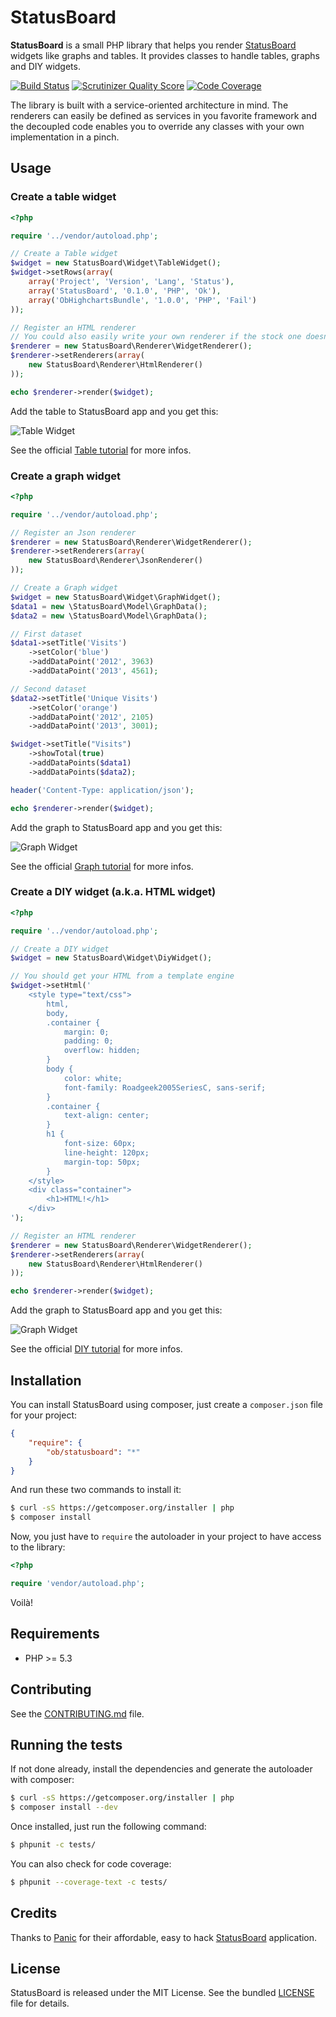 # StatusBoard

**StatusBoard** is a small PHP library that helps you render [StatusBoard](http://panic.com/statusboard/) widgets like
graphs and tables. It provides classes to handle tables, graphs and DIY widgets.

[![Build Status](https://travis-ci.org/marcaube/StatusBoard.png?branch=master)](https://travis-ci.org/marcaube/StatusBoard)
[![Scrutinizer Quality Score](https://scrutinizer-ci.com/g/marcaube/StatusBoard/badges/quality-score.png?s=a478bbd524d03e6909e5560a4b10e3775ce022ce)](https://scrutinizer-ci.com/g/marcaube/StatusBoard/)
[![Code Coverage](https://scrutinizer-ci.com/g/marcaube/StatusBoard/badges/coverage.png?s=3173a082911b93f967a732443565f71d91063f56)](https://scrutinizer-ci.com/g/marcaube/StatusBoard/)

The library is built with a service-oriented architecture in mind. The renderers can easily be defined as services in
you favorite framework and the decoupled code enables you to override any classes with your own implementation in a
pinch.


## Usage

### Create a table widget

```php
<?php

require '../vendor/autoload.php';

// Create a Table widget
$widget = new StatusBoard\Widget\TableWidget();
$widget->setRows(array(
    array('Project', 'Version', 'Lang', 'Status'),
    array('StatusBoard', '0.1.0', 'PHP', 'Ok'),
    array('ObHighchartsBundle', '1.0.0', 'PHP', 'Fail')
));

// Register an HTML renderer
// You could also easily write your own renderer if the stock one doesn't fit your needs
$renderer = new StatusBoard\Renderer\WidgetRenderer();
$renderer->setRenderers(array(
    new StatusBoard\Renderer\HtmlRenderer()
));

echo $renderer->render($widget);
```

Add the table to StatusBoard app and you get this:

![Table Widget](doc/table-01.jpg)

See the official [Table tutorial](http://www.panic.com/statusboard/docs/table_tutorial.pdf) for more infos.


### Create a graph widget

```php
<?php

require '../vendor/autoload.php';

// Register an Json renderer
$renderer = new StatusBoard\Renderer\WidgetRenderer();
$renderer->setRenderers(array(
    new StatusBoard\Renderer\JsonRenderer()
));

// Create a Graph widget
$widget = new StatusBoard\Widget\GraphWidget();
$data1 = new \StatusBoard\Model\GraphData();
$data2 = new \StatusBoard\Model\GraphData();

// First dataset
$data1->setTitle('Visits')
    ->setColor('blue')
    ->addDataPoint('2012', 3963)
    ->addDataPoint('2013', 4561);

// Second dataset
$data2->setTitle('Unique Visits')
    ->setColor('orange')
    ->addDataPoint('2012', 2105)
    ->addDataPoint('2013', 3001);

$widget->setTitle("Visits")
    ->showTotal(true)
    ->addDataPoints($data1)
    ->addDataPoints($data2);

header('Content-Type: application/json');

echo $renderer->render($widget);
```

Add the graph to StatusBoard app and you get this:

![Graph Widget](doc/graph-01.jpg)

See the official [Graph tutorial](http://www.panic.com/statusboard/docs/graph_tutorial.pdf) for more infos.


### Create a DIY widget (a.k.a. HTML widget)

```php
<?php

require '../vendor/autoload.php';

// Create a DIY widget
$widget = new StatusBoard\Widget\DiyWidget();

// You should get your HTML from a template engine
$widget->setHtml('
    <style type="text/css">
        html,
        body,
        .container {
            margin: 0;
            padding: 0;
            overflow: hidden;
        }
        body {
            color: white;
            font-family: Roadgeek2005SeriesC, sans-serif;
        }
        .container {
            text-align: center;
        }
        h1 {
            font-size: 60px;
            line-height: 120px;
            margin-top: 50px;
        }
    </style>
    <div class="container">
        <h1>HTML!</h1>
    </div>
');

// Register an HTML renderer
$renderer = new StatusBoard\Renderer\WidgetRenderer();
$renderer->setRenderers(array(
    new StatusBoard\Renderer\HtmlRenderer()
));

echo $renderer->render($widget);
```

Add the graph to StatusBoard app and you get this:

![Graph Widget](doc/diy-01.jpg)

See the official [DIY tutorial](http://www.panic.com/statusboard/docs/diy_tutorial.pdf) for more infos.


## Installation

You can install StatusBoard using composer, just create a `composer.json` file for your project:

```json
{
    "require": {
        "ob/statusboard": "*"
    }
}
```

And run these two commands to install it:

```bash
$ curl -sS https://getcomposer.org/installer | php
$ composer install
```

Now, you just have to `require` the autoloader in your project to have access to the library:

```php
<?php

require 'vendor/autoload.php';
```

Voilà!


## Requirements

- PHP >= 5.3


## Contributing

See the [CONTRIBUTING.md](CONTRIBUTING.md) file.


## Running the tests

If not done already, install the dependencies and generate the autoloader with composer:

```bash
$ curl -sS https://getcomposer.org/installer | php
$ composer install --dev
```

Once installed, just run the following command:

```bash
$ phpunit -c tests/
```

You can also check for code coverage:

```bash
$ phpunit --coverage-text -c tests/
```


## Credits

Thanks to [Panic](http://panic.com) for their affordable, easy to hack [StatusBoard](http://panic.com/statusboard/)
application.


## License

StatusBoard is released under the MIT License. See the bundled [LICENSE](LICENSE) file for details.